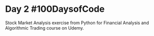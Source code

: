 # Day 2 #100DaysofCode
Stock Market Analysis exercise from Python for Financial Analysis and Algorithmic Trading course on Udemy.
